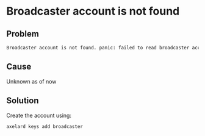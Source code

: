 # Broadcaster account is not found

## Problem 

```bash
Broadcaster account is not found. panic: failed to read broadcaster account info from keyring: The specified item could not be found in the keyring
```

## Cause
Unknown as of now

## Solution
Create the account using:
```bash
axelard keys add broadcaster
```

